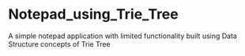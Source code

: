 # Notepad_using_Trie_Tree
A simple notepad application with limited functionality built using Data Structure concepts of Trie Tree
